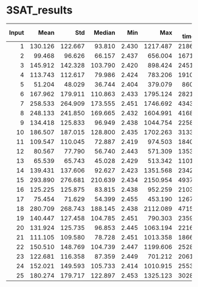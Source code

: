 # 3SAT_results
| Input | Mean | Std | Median | Min | Max | Total time (m)|
| -----: | -----:| ----: |  -----: | -----: | -----: | ----: |
| 1 |    130.126  |    122.667  |     93.810  |      2.430  |   1217.487  |   2186.108 |
| 2 |     99.468  |     96.626  |     66.157  |      2.437  |    656.004  |   1671.059 |
| 3 |    145.912  |    142.328  |    103.790  |      2.420  |    898.424  |   2451.321 |
| 4 |    113.743  |    112.617  |     79.986  |      2.424  |    783.206  |   1910.886 |
| 5 |     51.204  |     48.029  |     36.744  |      2.404  |    379.079  |    860.222 |
| 6 |    167.962  |    179.911  |    110.863  |      2.433  |   1795.124  |   2821.764 |
| 7 |    258.533  |    264.909  |    173.555  |      2.451  |   1746.692  |   4343.361 |
| 8 |    248.133  |    241.850  |    169.665  |      2.432  |   1604.991  |   4168.635 |
| 9 |    134.418  |    125.833  |     96.949  |      2.438  |   1044.754  |   2258.229 |
| 10 |    186.507  |    187.015  |    128.800  |      2.435  |   1702.263  |   3133.320 |
| 11 |    109.547  |    110.045  |     72.887  |      2.419  |    974.503  |   1840.388 |
| 12 |     80.567  |     77.790  |     56.740  |      2.443  |    571.309  |   1353.533 |
| 13 |     65.539  |     65.743  |     45.028  |      2.429  |    513.342  |   1101.053 |
| 14 |    139.431  |    137.606  |     92.627  |      2.423  |   1351.568  |   2342.448 |
| 15 |    293.890  |    276.681  |    210.639  |      2.434  |   2150.954  |   4937.349 |
| 16 |    125.225  |    125.875  |     83.815  |      2.438  |    952.259  |   2103.785 |
| 17 |     75.454  |     71.629  |     54.399  |      2.455  |    453.190  |   1267.621 |
| 18 |    280.709  |    268.743  |    188.145  |      2.438  |   2112.089  |   4715.904 |
| 19 |    140.447  |    127.458  |    104.785  |      2.451  |    790.303  |   2359.510 |
| 20 |    131.924  |    125.735  |     96.853  |      2.445  |   1063.194  |   2216.318 |
| 21 |    111.105  |    109.580  |     78.728  |      2.451  |   1013.358  |   1866.571 |
| 22 |    150.510  |    148.769  |    104.739  |      2.447  |   1199.606  |   2528.565 |
| 23 |    122.681  |    116.358  |     87.359  |      2.449  |    701.212  |   2061.036 |
| 24 |    152.021  |    149.593  |    105.733  |      2.414  |   1010.915  |   2553.958 |
| 25 |    180.274  |    179.717  |    122.897  |      2.453  |   1325.123  |   3028.606 |
